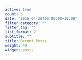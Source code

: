 ```yaml
---
active: true
count: 5
date: "2016-04-20T00:00:00+10:00"
filter_category: ""
filter_tag: ""
list_format: 2
subtitle: ""
title: Recent Posts
weight: 40
widget: posts
---
```


